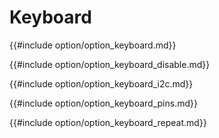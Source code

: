 # Keyboard


{{#include option/option_keyboard.md}}

{{#include option/option_keyboard_disable.md}}

{{#include option/option_keyboard_i2c.md}}

{{#include option/option_keyboard_pins.md}}

{{#include option/option_keyboard_repeat.md}}

